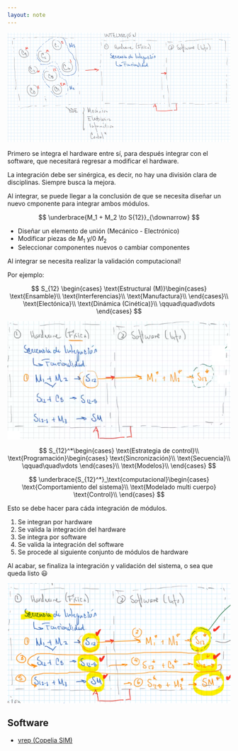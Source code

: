 ```yaml
---
layout: note
---
```



![hardware -> software](../../img/integracion1.png)

Primero se integra el hardware entre sí, para después integrar con el software, que necesitará regresar a modificar el hardware.

La integración debe ser sinérgica, es decir, no hay una división clara de disciplinas. Siempre busca la mejora.

Al integrar, se puede llegar a la conclusión de que se necesita diseñar un nuevo cmponente para integrar ambos módulos.


$$
\underbrace{M_1 + M_2 \to S{12}}_{\downarrow}
$$

* Diseñar un elemento de unión (Mecánico - Electrónico)
* Modificar piezas de $M_1$ y/0 $M_2$
* Seleccionar componentes nuevos o cambiar componentes

Al integrar se necesita realizar la validación computacional!

Por ejemplo:

$$
S_{12} \begin{cases}
    \text{Estructural (M)}\begin{cases}
        \text{Ensamble}\\
        \text{Interferencias}\\
        \text{Manufactura}\\
    \end{cases}\\
    \text{Electónica}\\
    \text{Dinámica (Cinética)}\\
    \qquad\quad\vdots
\end{cases}
$$

![hardware integrado -> software integrado](../../img/integracion2.png)


$$
S_{12}^*\begin{cases}
    \text{Estrategia de control}\\
    \text{Programación}\begin{cases}
        \text{Sincronización}\\
        \text{Secuencia}\\
    \qquad\quad\vdots
    \end{cases}\\
    \text{Modelos}\\
\end{cases}
$$

$$
\underbrace{S_{12}^*}_\text{computacional}\begin{cases}
    \text{Comportamiento del sistema}\\
    \text{Modelado multi cuerpo}
    \text{Control}\\
\end{cases}
$$

Esto se debe hacer para cáda integración de módulos.

1. Se integran por hardware
2. Se valida la integración del hardware
3. Se integra por software
4. Se valida la integración del software
5. Se procede al siguiente conjunto de módulos de hardware

Al acabar, se finaliza la integración y validación del sistema, o sea que queda listo :smiley:

![todo el hardware integrado -> todo el software integrado](../../img/integracion3.png)
## Software
* [vrep (Copelia SIM)](https://www.coppeliarobotics.com/)
